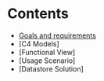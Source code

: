 # Contents

- [Goals and requirements](Requirements/requirements.md)
- [C4 Models]
- [Functional View]
- [Usage Scenario]
- [Datastore Solution]
